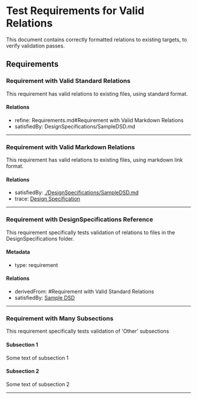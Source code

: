 # Test Requirements for Valid Relations

This document contains correctly formatted relations to existing targets, to verify validation passes.

## Requirements

### Requirement with Valid Standard Relations

This requirement has valid relations to existing files, using standard format.

#### Relations
* refine: Requirements.md#Requirement with Valid Markdown Relations
* satisfiedBy: DesignSpecifications/SampleDSD.md

---

### Requirement with Valid Markdown Relations

This requirement has valid relations to existing files, using markdown link format.

#### Relations
* satisfiedBy: [./DesignSpecifications/SampleDSD.md](./DesignSpecifications/SampleDSD.md)
* trace: [Design Specification](DesignSpecifications/SampleDSD.md)

---

### Requirement with DesignSpecifications Reference

This requirement specifically tests validation of relations to files in the DesignSpecifications folder.

#### Metadata
* type: requirement

#### Relations
* derivedFrom: #Requirement with Valid Standard Relations
* satisfiedBy: [Sample DSD](DesignSpecifications/SampleDSD.md)

---

### Requirement with Many Subsections

This requirement specifically tests validation of 'Other' subsections


#### Subsection 1

Some text of subsection 1

#### Subsection 2

Some text of subsection 2

---
